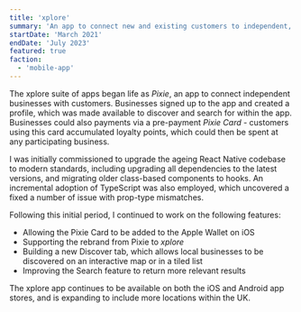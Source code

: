 ```yaml
---
title: 'xplore'
summary: 'An app to connect new and existing customers to independent, local businesses.'
startDate: 'March 2021'
endDate: 'July 2023'
featured: true
faction:
  - 'mobile-app'
---
```


The xplore suite of apps began life as _Pixie_, an app to connect independent businesses with customers. Businesses signed up to the app and created a profile, which was made available to discover and search for within the app. Businesses could also payments via a pre-payment _Pixie Card_ - customers using this card accumulated loyalty points, which could then be spent at any participating business.

I was initially commissioned to upgrade the ageing React Native codebase to modern standards, including upgrading all dependencies to the latest versions, and migrating older class-based components to hooks. An incremental adoption of TypeScript was also employed, which uncovered a fixed a number of issue with prop-type mismatches.

Following this initial period, I continued to work on the following features:

- Allowing the Pixie Card to be added to the Apple Wallet on iOS
- Supporting the rebrand from Pixie to _xplore_
- Building a new Discover tab, which allows local businesses to be discovered on an interactive map or in a tiled list
- Improving the Search feature to return more relevant results

The xplore app continues to be available on both the iOS and Android app stores, and is expanding to include more locations within the UK.
